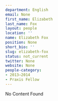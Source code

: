 ```yaml
---
department: English
email: None
first_name: Elizabeth
last_name: Fox
layout: people
location: ''
name: Elizabeth Fox
position: None
short_bio: ''
slug: elizabeth-fox
status: not_current
twitter: None
website: None
people-category:
- 2013–2014
- Praxis Fellow
---
```


No Content Found
